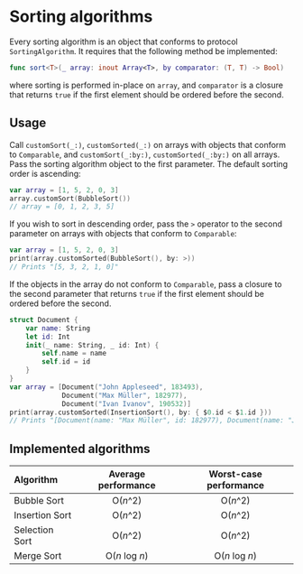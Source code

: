 #  Sorting algorithms

Every sorting algorithm is an object that conforms to protocol `SortingAlgorithm`. It requires that the following method be implemented:
```swift
func sort<T>(_ array: inout Array<T>, by comparator: (T, T) -> Bool)
```
where sorting is performed in-place on `array`, and `comparator` is a closure that returns `true` if the first element should be ordered before the second.

## Usage

Call `customSort(_:)`, `customSorted(_:)` on arrays with objects that conform to `Comparable`, and `customSort(_:by:)`, `customSorted(_:by:)` on all arrays. Pass the sorting algorithm object to the first parameter. The default sorting order is ascending:
```swift
var array = [1, 5, 2, 0, 3]
array.customSort(BubbleSort())
// array = [0, 1, 2, 3, 5]
```
If you wish to sort in descending order, pass the `>` operator to the second parameter on arrays with objects that conform to `Comparable`:
```swift
var array = [1, 5, 2, 0, 3]
print(array.customSorted(BubbleSort(), by: >))
// Prints "[5, 3, 2, 1, 0]"
```
If the objects in the array do not conform to `Comparable`, pass a closure to the second parameter that returns `true` if the first element should be ordered before the second.
```swift
struct Document {
    var name: String
    let id: Int
    init(_ name: String, _ id: Int) {
        self.name = name
        self.id = id
    }
}
var array = [Document("John Appleseed", 183493),
             Document("Max Müller", 182977),
             Document("Ivan Ivanov", 190532)]
print(array.customSorted(InsertionSort(), by: { $0.id < $1.id }))
// Prints "[Document(name: "Max Müller", id: 182977), Document(name: "John Appleseed", id: 183493), Document(name: "Ivan Ivanov", id: 190532)]"
```

## Implemented algorithms

Algorithm | Average performance | Worst-case performance
:---------- | :-----------------------: | :----------------------------:
Bubble Sort | O(*n*^2) | O(*n*^2)
Insertion Sort | O(*n*^2) | O(*n*^2)
Selection Sort | O(*n*^2) | O(*n*^2)
Merge Sort | O(*n* log *n*) | O(*n* log *n*)
